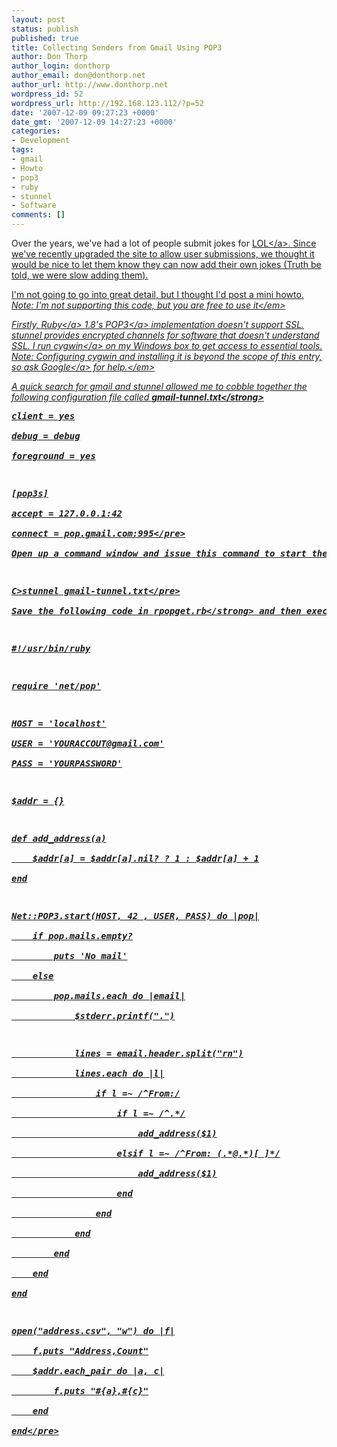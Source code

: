 ```yaml
---
layout: post
status: publish
published: true
title: Collecting Senders from Gmail Using POP3
author: Don Thorp
author_login: donthorp
author_email: don@donthorp.net
author_url: http://www.donthorp.net
wordpress_id: 52
wordpress_url: http://192.168.123.112/?p=52
date: '2007-12-09 09:27:23 +0000'
date_gmt: '2007-12-09 14:27:23 +0000'
categories:
- Development
tags:
- gmail
- Howto
- pop3
- ruby
- stunnel
- Software
comments: []
---
```

<p>Over the years, we've had a lot of people submit jokes for <a href="http:&#47;&#47;lol.com&#47;">LOL<&#47;a>. Since we've recently upgraded the site to allow user submissions, we thought it would be nice to let them know they can now add their own jokes (Truth be told, we were slow adding them).</p>
<p>I'm not going to go into great detail, but I thought I'd post a mini howto. <em>Note: I'm not supporting this code, but you are free to use it<&#47;em></p>
<p>Firstly, <a href="http:&#47;&#47;ruby-lang.org">Ruby<&#47;a> 1.8's <a href="http:&#47;&#47;ruby-doc.org&#47;stdlib&#47;libdoc&#47;net&#47;pop&#47;rdoc&#47;classes&#47;Net&#47;POP3.html">POP3<&#47;a> implementation doesn't support SSL. stunnel provides encrypted channels for software that doesn't understand SSL. I run <a href="http:&#47;&#47;sources.redhat.com&#47;cygwin">cygwin<&#47;a> on my Windows box to get access to essential tools. <em>Note: Configuring cygwin and installing it is beyond the scope of this entry, so ask <a href="http:&#47;&#47;www.google.com" target="_blank">Google<&#47;a> for help.<&#47;em></p>
<p>A quick search for gmail and stunnel allowed me to cobble together the following configuration file called <strong>gmail-tunnel.txt<&#47;strong></p>
<pre>
client = yes<br />
debug = debug<br />
foreground = yes</p>
<p>[pop3s]<br />
accept = 127.0.0.1:42<br />
connect = pop.gmail.com:995<&#47;pre><br />
Open up a command window and issue this command to start the tunnel:</p>
<pre>
C>stunnel gmail-tunnel.txt<&#47;pre><br />
Save the following code in <strong>rpopget.rb<&#47;strong> and then execute it from another command window while the tunnel is active. It will write a file called <strong>address.csv<&#47;strong> that lists each address and the number of times that person sent mail.</p>
<pre>
#!&#47;usr&#47;bin&#47;ruby</p>
<p>require 'net&#47;pop'</p>
<p>HOST = 'localhost'<br />
USER = 'YOURACCOUT@gmail.com'<br />
PASS = 'YOURPASSWORD'</p>
<p>$addr = {}</p>
<p>def add_address(a)<br />
    $addr[a] = $addr[a].nil? ? 1 : $addr[a] + 1<br />
end</p>
<p>Net::POP3.start(HOST, 42 , USER, PASS) do |pop|<br />
    if pop.mails.empty?<br />
        puts 'No mail'<br />
    else<br />
        pop.mails.each do |email|<br />
            $stderr.printf(".")</p>
<p>            lines = email.header.split("rn")<br />
            lines.each do |l|<br />
                if l =~ &#47;^From:&#47;<br />
                    if l =~ &#47;^.*&#47;<br />
                        add_address($1)<br />
                    elsif l =~ &#47;^From: (.*@.*)[ ]*&#47;<br />
                        add_address($1)<br />
                    end<br />
                end<br />
            end<br />
        end<br />
    end<br />
end</p>
<p>open("address.csv", "w") do |f|<br />
    f.puts "Address,Count"<br />
    $addr.each_pair do |a, c|<br />
        f.puts "#{a},#{c}"<br />
    end<br />
end<&#47;pre></p>

